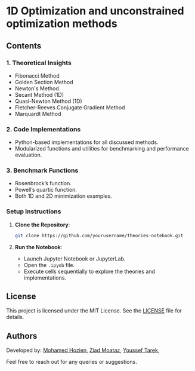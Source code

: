 # 1D Optimization and unconstrained optimization methods

## Contents

### 1. Theoretical Insights

- Fibonacci Method
- Golden Section Method
- Newton's Method
- Secant Method (1D)
- Quasi-Newton Method (1D)
- Fletcher-Reeves Conjugate Gradient Method
- Marquardt Method

### 2. Code Implementations

- Python-based implementations for all discussed methods.
- Modularized functions and utilities for benchmarking and performance evaluation.

### 3. Benchmark Functions

- Rosenbrock’s function.
- Powell’s quartic function.
- Both 1D and 2D minimization examples.

### Setup Instructions

1. **Clone the Repository**:

   ```bash
   git clone https://github.com/yourusername/theories-notebook.git
   ```

2. **Run the Notebook**:
   - Launch Jupyter Notebook or JupyterLab.
   - Open the `.ipynb` file.
   - Execute cells sequentially to explore the theories and implementations.

## License

This project is licensed under the MIT License. See the [LICENSE](LICENSE) file for details.

## Authors

Developed by:
[Mohamed Hozien](https://github.com/Mohamed-Mohamed-Hozien),
[Ziad Moataz](https://github.com/ZiadMAlsawy),
[Youssef Tarek](https://github.com/Youssef57-T),

Feel free to reach out for any queries or suggestions.
